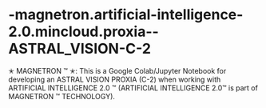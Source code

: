 # -magnetron.artificial-intelligence-2.0.mincloud.proxia--ASTRAL_VISION-C-2
✭ MAGNETRON ™ ✭: This is a Google Colab/Jupyter Notebook for developing an ASTRAL VISION PROXIA (C-2) when working with ARTIFICIAL INTELLIGENCE 2.0 ™ (ARTIFICIAL INTELLIGENCE 2.0™ is part of MAGNETRON ™ TECHNOLOGY).

